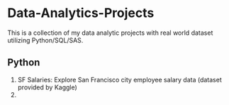 # Data-Analytics-Projects
This is a collection of my data analytic projects with real world dataset utilizing Python/SQL/SAS.
## Python
1. SF Salaries: Explore San Francisco city employee salary data (dataset provided by Kaggle)
2. 
